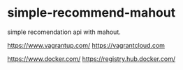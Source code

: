 # simple-recommend-mahout
simple recomendation api with mahout.

https://www.vagrantup.com/
https://vagrantcloud.com

https://www.docker.com/
https://registry.hub.docker.com/

